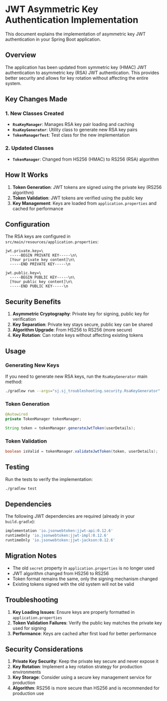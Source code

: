 # JWT Asymmetric Key Authentication Implementation

This document explains the implementation of asymmetric key JWT authentication in your Spring Boot application.

## Overview

The application has been updated from symmetric key (HMAC) JWT authentication to asymmetric key (RSA) JWT authentication. This provides better security and allows for key rotation without affecting the entire system.

## Key Changes Made

### 1. New Classes Created

- **`RsaKeyManager`**: Manages RSA key pair loading and caching
- **`RsaKeyGenerator`**: Utility class to generate new RSA key pairs
- **`TokenManagerTest`**: Test class for the new implementation

### 2. Updated Classes

- **`TokenManager`**: Changed from HS256 (HMAC) to RS256 (RSA) algorithm

## How It Works

1. **Token Generation**: JWT tokens are signed using the private key (RS256 algorithm)
2. **Token Validation**: JWT tokens are verified using the public key
3. **Key Management**: Keys are loaded from `application.properties` and cached for performance

## Configuration

The RSA keys are configured in `src/main/resources/application.properties`:

```properties
jwt.private.key=\
  -----BEGIN PRIVATE KEY-----\n\
  [Your private key content]\n\
  -----END PRIVATE KEY-----\n

jwt.public.key=\
  -----BEGIN PUBLIC KEY-----\n\
  [Your public key content]\n\
  -----END PUBLIC KEY-----\n
```

## Security Benefits

1. **Asymmetric Cryptography**: Private key for signing, public key for verification
2. **Key Separation**: Private key stays secure, public key can be shared
3. **Algorithm Upgrade**: From HS256 to RS256 (more secure)
4. **Key Rotation**: Can rotate keys without affecting existing tokens

## Usage

### Generating New Keys

If you need to generate new RSA keys, run the `RsaKeyGenerator` main method:

```bash
./gradlew run --args="sj.sj_troubleshooting.security.RsaKeyGenerator"
```

### Token Generation

```java
@Autowired
private TokenManager tokenManager;

String token = tokenManager.generateJwtToken(userDetails);
```

### Token Validation

```java
boolean isValid = tokenManager.validateJwtToken(token, userDetails);
```

## Testing

Run the tests to verify the implementation:

```bash
./gradlew test
```

## Dependencies

The following JWT dependencies are required (already in your `build.gradle`):

```gradle
implementation 'io.jsonwebtoken:jjwt-api:0.12.6'
runtimeOnly 'io.jsonwebtoken:jjwt-impl:0.12.6'
runtimeOnly 'io.jsonwebtoken:jjwt-jackson:0.12.6'
```

## Migration Notes

- The old `secret` property in `application.properties` is no longer used
- JWT algorithm changed from HS256 to RS256
- Token format remains the same, only the signing mechanism changed
- Existing tokens signed with the old system will not be valid

## Troubleshooting

1. **Key Loading Issues**: Ensure keys are properly formatted in `application.properties`
2. **Token Validation Failures**: Verify the public key matches the private key used for signing
3. **Performance**: Keys are cached after first load for better performance

## Security Considerations

1. **Private Key Security**: Keep the private key secure and never expose it
2. **Key Rotation**: Implement a key rotation strategy for production environments
3. **Key Storage**: Consider using a secure key management service for production
4. **Algorithm**: RS256 is more secure than HS256 and is recommended for production use
